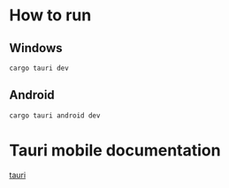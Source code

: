 # How to run

## Windows
```cargo tauri dev```

## Android
```cargo tauri android dev```



# Tauri mobile documentation
[tauri](https://next--tauri.netlify.app/next/mobile/)
